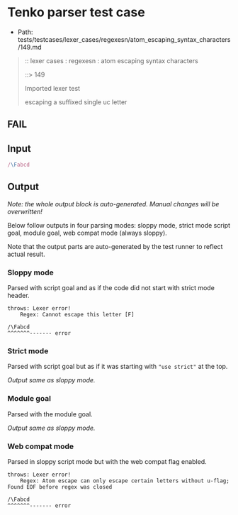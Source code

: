 # Tenko parser test case

- Path: tests/testcases/lexer_cases/regexesn/atom_escaping_syntax_characters/149.md

> :: lexer cases : regexesn : atom escaping syntax characters
>
> ::> 149
>
> Imported lexer test
>
> escaping a suffixed single uc letter

## FAIL

## Input

`````js
/\Fabcd
`````

## Output

_Note: the whole output block is auto-generated. Manual changes will be overwritten!_

Below follow outputs in four parsing modes: sloppy mode, strict mode script goal, module goal, web compat mode (always sloppy).

Note that the output parts are auto-generated by the test runner to reflect actual result.

### Sloppy mode

Parsed with script goal and as if the code did not start with strict mode header.

`````
throws: Lexer error!
    Regex: Cannot escape this letter [F]

/\Fabcd
^^^^^^^------- error
`````

### Strict mode

Parsed with script goal but as if it was starting with `"use strict"` at the top.

_Output same as sloppy mode._

### Module goal

Parsed with the module goal.

_Output same as sloppy mode._

### Web compat mode

Parsed in sloppy script mode but with the web compat flag enabled.

`````
throws: Lexer error!
    Regex: Atom escape can only escape certain letters without u-flag; Found EOF before regex was closed

/\Fabcd
^^^^^^^------- error
`````

